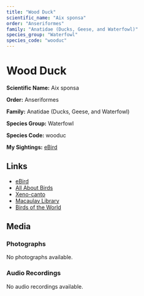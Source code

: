 ```yaml
---
title: "Wood Duck"
scientific_name: "Aix sponsa"
order: "Anseriformes"
family: "Anatidae (Ducks, Geese, and Waterfowl)"
species_group: "Waterfowl"
species_code: "wooduc"
---
```


# Wood Duck

**Scientific Name:** Aix sponsa

**Order:** Anseriformes

**Family:** Anatidae (Ducks, Geese, and Waterfowl)

**Species Group:** Waterfowl

**Species Code:** wooduc

**My Sightings:** [eBird](https://ebird.org/lifelist?r=world&time=life&spp=wooduc)

## Links
* [eBird](https://ebird.org/species/wooduc) 
* [All About Birds](https://www.allaboutbirds.org/guide/wooduc) 
* [Xeno-canto](https://www.xeno-canto.org/species/wooduc) 
* [Macaulay Library](https://search.macaulaylibrary.org/catalog?taxonCode=wooduc&sort=rating_rank_desc)
* [Birds of the World](https://birdsoftheworld.org/bow/species/wooduc)

## Media
### Photographs
No photographs available.

### Audio Recordings
No audio recordings available.
